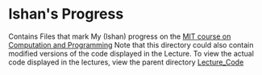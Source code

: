 # Ishan's Progress
Contains Files that mark My (Ishan) progress on the [MIT course on Computation and Programming](https://ocw.mit.edu/courses/electrical-engineering-and-computer-science/6-0002-introduction-to-computational-thinking-and-data-science-fall-2016/)
Note that this directory could also contain modified versions of the code displayed in the Lecture. To view the actual code displayed in the lectures, view the parent directory [Lecture_Code](https://github.com/Snehashish-s-Organization/The-MIT-6.00.2-course-on-computational-thinking/tree/main/LectureCode)

